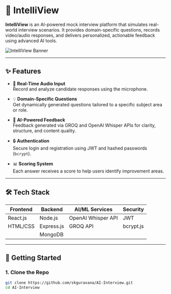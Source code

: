 # 🧠 IntelliView

**IntelliView** is an AI-powered mock interview platform that simulates real-world interview scenarios. It provides domain-specific questions, records video/audio responses, and delivers personalized, actionable feedback using advanced AI tools.

![IntelliView Banner](https://via.placeholder.com/800x200?text=IntelliView+AI+Interview+Platform)

---

## ✨ Features

- 🎤 **Real-Time Audio Input**  
  Record and analyze candidate responses using the microphone.

- 💡 **Domain-Specific Questions**  
  Get dynamically generated questions tailored to a specific subject area or role.

- 🤖 **AI-Powered Feedback**  
  Feedback generated via GROQ and OpenAI Whisper APIs for clarity, structure, and content quality.

- 🔒 **Authentication**  
  Secure login and registration using JWT and hashed passwords (`bcrypt`).

- 📊 **Scoring System**  
  Each answer receives a score to help users identify improvement areas.

---

## 🛠️ Tech Stack

| Frontend     | Backend       | AI/ML Services      | Security      |
|--------------|---------------|---------------------|---------------|
| React.js     | Node.js       | OpenAI Whisper API  | JWT           |
| HTML/CSS     | Express.js    | GROQ API            | bcrypt.js     |
|              | MongoDB       |                     |               |

---

## 🚀 Getting Started

### 1. Clone the Repo

```bash
git clone https://github.com/skguravana/AI-Interview.git
cd AI-Interview
